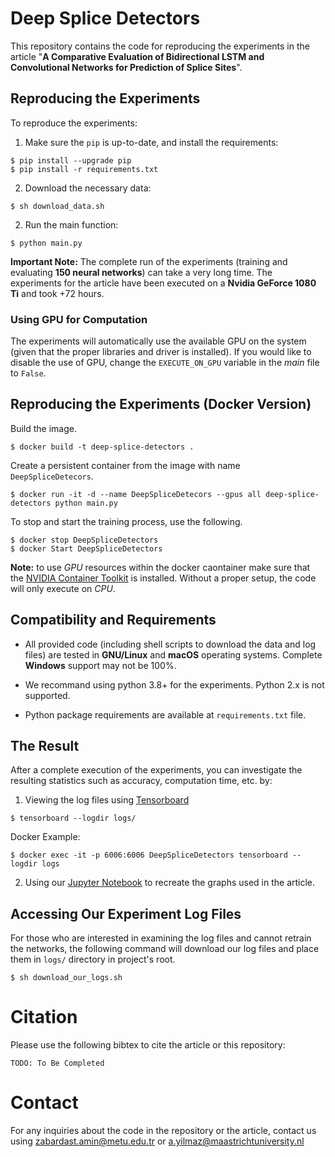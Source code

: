 # Deep Splice Detectors

This repository contains the code for reproducing the experiments in the article "**A Comparative Evaluation of Bidirectional LSTM and Convolutional Networks for Prediction of Splice Sites**".

## Reproducing the Experiments

To reproduce the experiments:

1. Make sure the `pip` is up-to-date, and install the requirements:
```shell
$ pip install --upgrade pip
$ pip install -r requirements.txt
```

2. Download the necessary data:
```shell
$ sh download_data.sh
```

2. Run the main function:
```shell
$ python main.py
```

**Important Note:** The complete run of the experiments (training and evaluating **150 neural networks**) can take a very long time. The experiments for the article have been executed on a **Nvidia GeForce 1080 Ti** and took +72 hours.

### Using GPU for Computation

The experiments will automatically use the available GPU on the system (given that the proper libraries and driver is installed). If you would like to disable the use of GPU, change the `EXECUTE_ON_GPU` variable in the *main* file to `False`.

## Reproducing the Experiments (Docker Version)

Build the image.

```shell
$ docker build -t deep-splice-detectors .
```

Create a persistent container from the image with name `DeepSpliceDetecors`.

```shell
$ docker run -it -d --name DeepSpliceDetecors --gpus all deep-splice-detectors python main.py
```

To stop and start the training process, use the following.

```shell
$ docker stop DeepSpliceDetectors
$ docker Start DeepSpliceDetectors
```

**Note:** to use *GPU* resources within the docker caontainer make sure that the [NVIDIA Container Toolkit](https://github.com/NVIDIA/nvidia-docker) is installed. Without a proper setup, the code will only execute on *CPU*.

## Compatibility and Requirements

- All provided code (including shell scripts to download the data and log files) are tested in **GNU/Linux** and **macOS** operating systems. Complete **Windows** support may not be 100%.

- We recommand using python 3.8+ for the experiments. Python 2.x is not supported.

- Python package requirements are available at `requirements.txt` file.

## The Result

After a complete execution of the experiments, you can investigate the resulting statistics such as accuracy, computation time, etc. by:

1. Viewing the log files using [Tensorboard](https://www.tensorflow.org/tensorboard)
```shell
$ tensorboard --logdir logs/
```

Docker Example:

```shell
$ docker exec -it -p 6006:6006 DeepSpliceDetectors tensorboard --logdir logs
```

2. Using our [Jupyter Notebook](https://jupyter.org/) to recreate the graphs used in the article.

## Accessing Our Experiment Log Files

For those who are interested in examining the log files and cannot retrain the networks, the following command will download our log files and place them in `logs/` directory in project's root.
```shell
$ sh download_our_logs.sh
```

# Citation

Please use the following bibtex to cite the article or this repository:
```text
TODO: To Be Completed
```

# Contact

For any inquiries about the code in the repository or the article, contact us using [zabardast.amin@metu.edu.tr](mailto:zabardast.amin@metu.edu.tr) or [a.yilmaz@maastrichtuniversity.nl](mailto:a.yilmaz@maastrichtuniversity.nl)